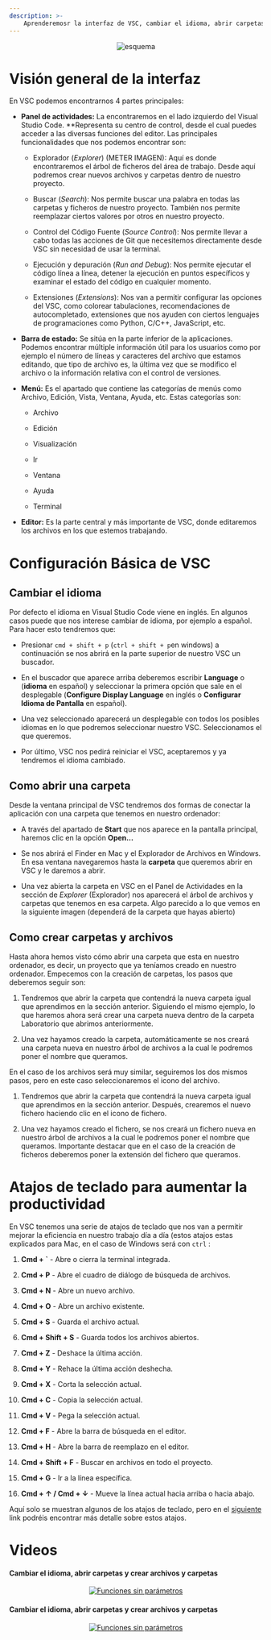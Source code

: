 ```yaml
---
description: >-
    Aprenderemosr la interfaz de VSC, cambiar el idioma, abrir carpetas, crear archivos y carpetas, y usar atajos de teclado para productividad.
---
```


<div style="text-align: center;">
  <img src="https://github.com/Hack-io-Data/Imagenes/blob/main/01-LogosHackio/logo_celeste@4x.png?raw=true" alt="esquema" />
</div>



# Visión general de la interfaz

En VSC podemos encontrarnos 4 partes principales: 

- **Panel de actividades:** La encontraremos en el lado izquierdo del Visual Studio Code. **Representa su centro de control, desde el cual puedes acceder a las diversas funciones del editor. Las principales funcionalidades que nos podemos encontrar son:

    - Explorador (*Explorer*) (METER IMAGEN): Aquí es donde encontraremos el árbol de ficheros del área de trabajo. Desde aquí podremos crear nuevos archivos y carpetas dentro de nuestro proyecto.

    - Buscar (*Search*): Nos permite buscar una palabra en todas las carpetas y ficheros de nuestro proyecto. También nos permite reemplazar ciertos valores por otros en nuestro proyecto.

    - Control del Código Fuente (*Source Control*): Nos permite llevar a cabo todas las acciones de Git que necesitemos directamente desde VSC sin necesidad de usar la terminal.

    - Ejecución y depuración (*Run and Debug*): Nos permite ejecutar el código línea a línea, detener la ejecución en puntos específicos y examinar el estado del código en cualquier momento.

    - Extensiones (*Extensions*): Nos van a permitir configurar las opciones del VSC, como colorear tabulaciones, recomendaciones de autocompletado, extensiones que nos ayuden con ciertos lenguajes de programaciones como Python, C/C++, JavaScript, etc.

- **Barra de estado:** Se sitúa en la parte inferior de la aplicaciones. Podemos encontrar múltiple información útil para los usuarios como por ejemplo el número de líneas y caracteres del archivo que estamos editando, que tipo de archivo es, la última vez que se modifico el archivo o la información relativa con el control de versiones.

- **Menú:** Es el apartado que contiene las categorías de menús como Archivo, Edición, Vista, Ventana, Ayuda, etc. Estas categorías son:

    - Archivo

    - Edición

    - Visualización

    - Ir

    - Ventana

    - Ayuda

    - Terminal

- **Editor:** Es la parte central y más importante de VSC, donde editaremos los archivos en los que estemos trabajando.

# Configuración Básica de VSC

## Cambiar el idioma

Por defecto el idioma en Visual Studio Code viene en inglés. En algunos casos puede que nos interese cambiar de idioma, por ejemplo a español. Para hacer esto tendremos que:

- Presionar `cmd + shift + p` (`ctrl + shift + p`en windows) a continuación se nos abrirá en la parte superior de nuestro VSC un buscador.
    
    
- En el buscador que aparece arriba deberemos escribir **Language** o (**idioma** en español) y seleccionar la primera opción que sale en el desplegable (**Configure Display Language** en inglés o **Configurar Idioma de Pantalla** en español).
- Una vez seleccionado aparecerá un desplegable con todos los posibles idiomas en lo que podremos seleccionar nuestro VSC. Seleccionamos el que queremos.

- Por último, VSC nos pedirá reiniciar el VSC, aceptaremos y ya tendremos el idioma cambiado.

## Como abrir una carpeta

Desde la ventana principal de VSC tendremos dos formas de conectar la aplicación con una carpeta que tenemos en nuestro ordenador:

- A través del apartado de **Start** que nos aparece en la pantalla principal, haremos clic en la opción **Open…**


- Se nos abrirá el Finder en Mac y el Explorador de Archivos en Windows. En esa ventana navegaremos hasta la **carpeta** que queremos abrir en VSC y le daremos a abrir.

- Una vez abierta la carpeta en VSC en el Panel de Actividades en la sección de *Explorer* (Explorador) nos aparecerá el árbol de archivos y carpetas que tenemos en esa carpeta. Algo parecido a lo que vemos en la siguiente imagen (dependerá de la carpeta que hayas abierto)


## Como crear carpetas y archivos

Hasta ahora hemos visto cómo abrir una carpeta que esta en nuestro ordenador, es decir, un proyecto que ya teníamos creado en nuestro ordenador. Empecemos con la creación de carpetas, los pasos que deberemos seguir son:

1. Tendremos que abrir la carpeta que contendrá la nueva carpeta igual que aprendimos en la sección anterior. Siguiendo el mismo ejemplo, lo que haremos ahora será crear una carpeta nueva dentro de la carpeta Laboratorio que abrimos anteriormente. 

2. Una vez hayamos creado la carpeta, automáticamente se nos creará una carpeta nueva en nuestro árbol de archivos a la cual le podremos poner el nombre que queramos.  

En el caso de los archivos será muy similar, seguiremos los dos mismos pasos, pero en este caso seleccionaremos el icono del archivo. 

1. Tendremos que abrir la carpeta que contendrá la nueva carpeta igual que aprendimos en la sección anterior. Después, crearemos el nuevo fichero haciendo clic en el icono de fichero.

2. Una vez hayamos creado el fichero, se nos creará un fichero nueva en nuestro árbol de archivos a la cual le podremos poner el nombre que queramos. Importante destacar que en el caso de la creación de ficheros deberemos poner la extensión del fichero que queramos. 

# Atajos de teclado para aumentar la productividad

En VSC tenemos una serie de atajos de teclado que nos van a permitir mejorar la eficiencia en nuestro trabajo día a día (estos atajos estas explicados para Mac, en el caso de Windows será con `ctrl` :

1. **Cmd + `** - Abre o cierra la terminal integrada.

2. **Cmd + P** - Abre el cuadro de diálogo de búsqueda de archivos.

3. **Cmd + N** - Abre un nuevo archivo.

4. **Cmd + O** - Abre un archivo existente.

5. **Cmd + S** - Guarda el archivo actual.

6. **Cmd + Shift + S** - Guarda todos los archivos abiertos.

7. **Cmd + Z** - Deshace la última acción.

8. **Cmd + Y** - Rehace la última acción deshecha.

9. **Cmd + X** - Corta la selección actual.

10. **Cmd + C** - Copia la selección actual.

11. **Cmd + V** - Pega la selección actual.

12. **Cmd + F** - Abre la barra de búsqueda en el editor.

13. **Cmd + H** - Abre la barra de reemplazo en el editor.

14. **Cmd + Shift + F** - Buscar en archivos en todo el proyecto.

15. **Cmd + G** - Ir a la línea específica.

16. **Cmd + ↑ / Cmd + ↓** - Mueve la línea actual hacia arriba o hacia abajo.

Aquí solo se muestran algunos de los atajos de teclado, pero en el [siguiente](https://code.visualstudio.com/shortcuts/keyboard-shortcuts-windows.pdf) link podréis encontrar más detalle sobre estos atajos. 

# Videos

#### Cambiar el idioma, abrir carpetas y crear archivos y carpetas

<div align="center">
  <a href="https://vimeo.com/917551112/510e914c94?share=copy">
    <img src="https://github.com/Hack-io-Data/Imagenes/blob/main/01-LogosHackio/Cabecera%20video%20Gitbook%20Hackio.png?raw=true" alt="Funciones sin parámetros" />
  </a>
</div>

#### Cambiar el idioma, abrir carpetas y crear archivos y carpetas

<div align="center">
  <a href="https://vimeo.com/917551112/510e914c94?share=copy">
    <img src="https://github.com/Hack-io-Data/Imagenes/blob/main/01-LogosHackio/Cabecera%20video%20Gitbook%20Hackio.png?raw=true" alt="Funciones sin parámetros" />
  </a>
</div>
